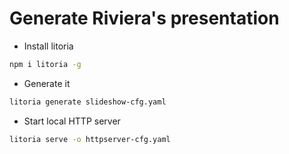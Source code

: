 # Generate Riviera's presentation

- Install litoria
```bash
npm i litoria -g
```

- Generate it
```bash
litoria generate slideshow-cfg.yaml  
```

- Start local HTTP server
```bash
litoria serve -o httpserver-cfg.yaml
```



